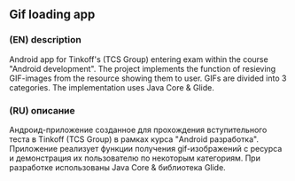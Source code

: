 ## Gif loading app
### (EN) description
Android app for Tinkoff's (TCS Group) entering exam within the course "Android development". The project implements the function of resieving GIF-images from the resource showing them to user. GIFs are divided into 3 categories. The implementation uses Java Core & Glide.
### (RU) описание
Андроид-приложение созданное для прохождения вступительного теста в Tinkoff (TCS Group) в рамках курса "Android разработка". Приложение реализует функции получения gif-изображений с ресурса и демонстрация их пользователю по некоторым категориям. При разработке использованы Java Core & библиотека Glide.
